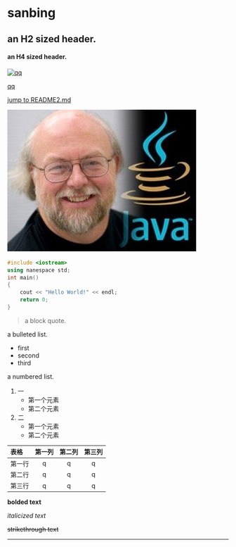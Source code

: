# sanbing
## an H2 sized header.
#### an H4 sized header.

[![qq](https://img1.baidu.com/it/u=1898550949,998545803&fm=11&fmt=auto&gp=0.jpg "qq")](https://im.qq.com/)

[qq](https://im.qq.com/)

[jump to README2.md](README2.md)

![pic](java.jpg)


```c++
#include <iostream>
using nanespace std;
int main()
{
    cout << "Hello World!" << endl;
    return 0;
}
```

> a block quote.

a bulleted list.
* first
* second
* third

a numbered list.
1. 一
    - 第一个元素
    - 第二个元素
2. 二
    - 第一个元素
    - 第二个元素

| 表格 | 第一列 | 第二列 | 第三列|
| :-----| :----:| :----: | :----: |
| 第一行 | q | q | q |
| 第二行 | q | q | q |
| 第三行 | q | q | q |

**bolded text**

*italicized text*

~~strikethrough text~~

***
